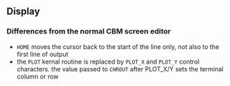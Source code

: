 ## Display

### Differences from the normal CBM screen editor

- `HOME` moves the cursor back to the start of the line only, not also to the first line of output
- the `PLOT` kernal routine is replaced by `PLOT_X` and `PLOT_Y` control characters. the value passed to `CHROUT` after PLOT_X/Y sets the terminal column or row


